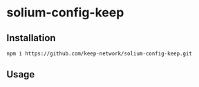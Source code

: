 # solium-config-keep

## Installation

`npm i https://github.com/keep-network/solium-config-keep.git`

## Usage
